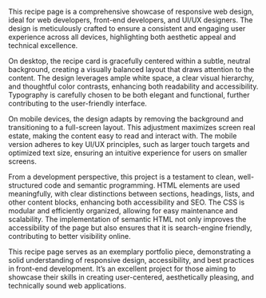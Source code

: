 This recipe page is a comprehensive showcase of responsive web design, ideal for web developers, front-end developers, and UI/UX designers. The design is meticulously crafted to ensure a consistent and engaging user experience across all devices, highlighting both aesthetic appeal and technical excellence.

On desktop, the recipe card is gracefully centered within a subtle, neutral background, creating a visually balanced layout that draws attention to the content. The design leverages ample white space, a clear visual hierarchy, and thoughtful color contrasts, enhancing both readability and accessibility. Typography is carefully chosen to be both elegant and functional, further contributing to the user-friendly interface.

On mobile devices, the design adapts by removing the background and transitioning to a full-screen layout. This adjustment maximizes screen real estate, making the content easy to read and interact with. The mobile version adheres to key UI/UX principles, such as larger touch targets and optimized text size, ensuring an intuitive experience for users on smaller screens.

From a development perspective, this project is a testament to clean, well-structured code and semantic programming. HTML elements are used meaningfully, with clear distinctions between sections, headings, lists, and other content blocks, enhancing both accessibility and SEO. The CSS is modular and efficiently organized, allowing for easy maintenance and scalability. The implementation of semantic HTML not only improves the accessibility of the page but also ensures that it is search-engine friendly, contributing to better visibility online.

This recipe page serves as an exemplary portfolio piece, demonstrating a solid understanding of responsive design, accessibility, and best practices in front-end development. It’s an excellent project for those aiming to showcase their skills in creating user-centered, aesthetically pleasing, and technically sound web applications.
